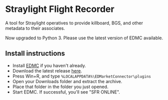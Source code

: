# Straylight Flight Recorder

A tool for Straylight operatives to provide killboard, BGS, and other metadata to their associates.

Now upgraded to Python 3. Please use the latest version of EDMC available.

## Install instructions
- Install [EDMC](https://github.com/Marginal/EDMarketConnector/releases) if you haven't already.
- Download the latest release [here](https://github.com/dougestey/sfr/releases).
- Press Win+R, and type `%LOCALAPPDATA%\EDMarketConnector\plugins`
- Open your Downloads folder and extract the archive.
- Place that folder in the folder you just opened.
- Start EDMC. If successful, you'll see "SFR ONLINE".
